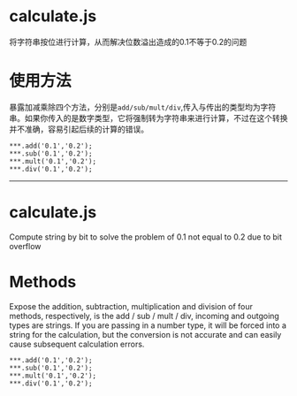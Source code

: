 # calculate.js
  将字符串按位进行计算，从而解决位数溢出造成的0.1不等于0.2的问题

# 使用方法
暴露加减乘除四个方法，分别是`add/sub/mult/div`,传入与传出的类型均为字符串。如果你传入的是数字类型，它将强制转为字符串来进行计算，不过在这个转换并不准确，容易引起后续的计算的错误。

```
***.add('0.1','0.2');
***.sub('0.1','0.2');
***.mult('0.1','0.2');
***.div('0.1','0.2');
```





***

# calculate.js
  Compute string by bit to solve the problem of 0.1 not equal to 0.2 due to bit overflow

# Methods
Expose the addition, subtraction, multiplication and division of four methods, respectively, is the add / sub / mult / div, incoming and outgoing types are strings. If you are passing in a number type, it will be forced into a string for the calculation, but the conversion is not accurate and can easily cause subsequent calculation errors.

```
***.add('0.1','0.2');
***.sub('0.1','0.2');
***.mult('0.1','0.2');
***.div('0.1','0.2');
```

